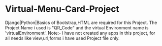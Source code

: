 # Virtual-Menu-Card-Project
Django|Python|Basics of Bootstrap,HTML are required for this Project.
The Project Name i used is "QR_Code" and the virtual Environment name is 'virtualEnvironment'.
Note:- I have not created any apps in this project, for all needs like view,url,forms i have used Project file only.
